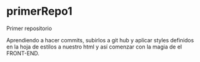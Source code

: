 # primerRepo1
Primer repositorio 

Aprendiendo a hacer commits, subirlos a git hub y aplicar styles definidos en la hoja de estilos a nuestro html y así comenzar con la magia de el FRONT-END.
